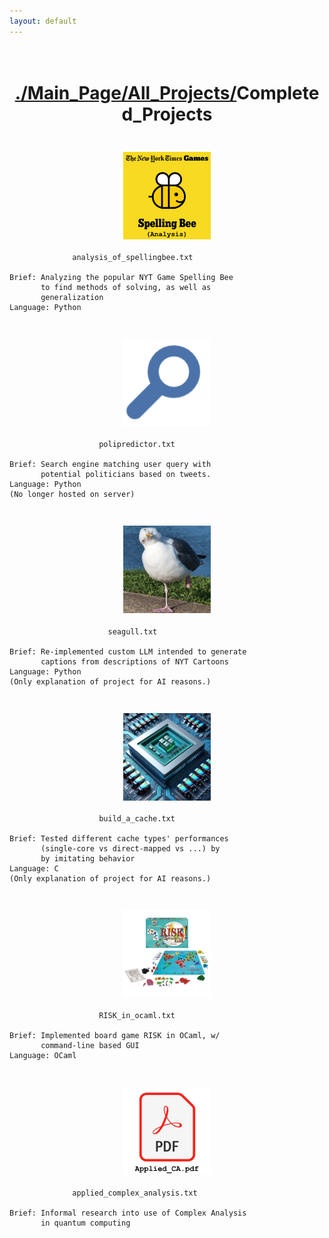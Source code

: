 ```yaml
---
layout: default
---
```

<h1 style = "text-align:center;white-space:pre-wrap;">
<a href = "./index.html">./Main_Page/</a><a href = "./all_projects.html">All_Projects/</a>Completed_Projects
</h1>

<h3 style = "text-align:center;white-space:pre-wrap;">
<a href = "./spelling_bee.html"><img src= "./assets/img/spelling-bee-icon.png" width = 140 height = 140></a>
</h3>

```
              analysis_of_spellingbee.txt
        
Brief: Analyzing the popular NYT Game Spelling Bee
       to find methods of solving, as well as 
       generalization
Language: Python
```

<h3 style = "text-align:center;white-space:pre-wrap;">
<a href = "./polipredictor.html"><img src= "./assets/img/polipredictor.png" width = 140 height = 140></a>
</h3>

```
                    polipredictor.txt
        
Brief: Search engine matching user query with
       potential politicians based on tweets. 
Language: Python
(No longer hosted on server)
```

<h3 style = "text-align:center;white-space:pre-wrap;">
<a href = "./seagull.html"><img src= "./assets/img/seagull.png" width = 140 height = 140></a>
</h3>

```
                      seagull.txt
        
Brief: Re-implemented custom LLM intended to generate
       captions from descriptions of NYT Cartoons
Language: Python
(Only explanation of project for AI reasons.)
```



<h3 style = "text-align:center;white-space:pre-wrap;">
<a href = "./buildacache.html"><img src= "./assets/img/cache.png" width = 140 height = 140></a>
</h3>

```
                    build_a_cache.txt
        
Brief: Tested different cache types' performances
       (single-core vs direct-mapped vs ...) by
       by imitating behavior
Language: C
(Only explanation of project for AI reasons.)
```

<h3 style = "text-align:center;white-space:pre-wrap;">
<a href = "./risk.html"><img src= "./assets/img/risk.jpg" width = 140 height = 140></a>
</h3>

```
                    RISK_in_ocaml.txt
        
Brief: Implemented board game RISK in OCaml, w/
       command-line based GUI
Language: OCaml
```


<h3 style = "text-align:center;white-space:pre-wrap;">
<a href = "./assets/pdf/Math_4220_Project.pdf"  target="_blank" rel = "noopener noreferrer"><img src= "./assets/img/applied_ca.jpeg" width = 140 height = 140></a>
</h3>

```
              applied_complex_analysis.txt
        
Brief: Informal research into use of Complex Analysis
       in quantum computing
```